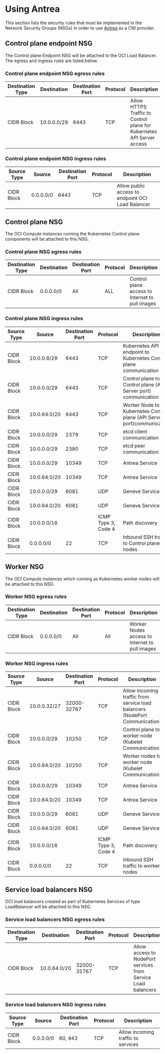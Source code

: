 # Using Antrea

This section lists the security rules that must be implemented in the Network Security Groups (NSGs) in order to use [Antrea][antrea] as a CNI provider.

## Control plane endpoint NSG

The Control plane Endpoint NSG will be attached to the OCI Load Balancer. The egress and ingress rules are listed below.

### Control plane endpoint NSG egress rules

| Destination Type | Destination       |  Destination Port | Protocol  | Description                                                              |
| ---------------- | ----------------- | ----------------- | --------- | ------------------------------------------------------------------------ |
| CIDR Block       | 10.0.0.0/29       |  6443             | TCP       | Allow HTTPS Traffic to Control plane for Kubernetes API Server access    |

### Control plane endpoint NSG ingress rules

| Source Type      | Source            |  Destination Port | Protocol             | Description                                       |
| ---------------- | ----------------- | ----------------- | ---------            | ------------------------------------------------  |
| CIDR Block       | 0.0.0.0/0         | 6443              |  TCP                 | Allow public access to endpoint OCI Load Balancer     |

## Control plane NSG

The OCI Compute instances running the Kubernetes Control plane components will be attached to this NSG.

### Control plane NSG egress rules

| Destination Type | Destination       |  Destination Port | Protocol  | Description                                     |
| ---------------- | ----------------- | ----------------- | --------- | ----------------------------------------------- |
| CIDR Block       |  0.0.0.0/0        |  All              | ALL       | Control plane access to Internet to pull images |

### Control plane NSG ingress rules

| Source Type      | Source            |  Destination Port | Protocol             | Description                                                           |
| ---------------- | ----------------- | ----------------- | -------------------- | --------------------------------------------------------------------- |
| CIDR Block       | 10.0.0.8/29       | 6443              |  TCP                 | Kubernetes API endpoint to Kubernetes Control plane communication     |
| CIDR Block       | 10.0.0.0/29       | 6443              |  TCP                 | Control plane to Control plane (API Server port) communication        |
| CIDR Block       | 10.0.64.0/20      | 6443              |  TCP                 | Worker Node to Kubernetes Control plane (API Server port)communication|
| CIDR Block       | 10.0.0.0/29       | 2379              |  TCP                 | etcd client communication                                             |
| CIDR Block       | 10.0.0.0/29       | 2380              |  TCP                 | etcd peer communication                                               |
| CIDR Block       | 10.0.0.0/29       | 10349             |  TCP                 | Antrea Service                                                        |
| CIDR Block       | 10.0.64.0/20      | 10349             |  TCP                 | Antrea Service                                                        |
| CIDR Block       | 10.0.0.0/29       |  6081             |  UDP                 | Geneve Service                                                        |
| CIDR Block       | 10.0.64.0/20      |  6081             |  UDP                 | Geneve Service                                                        |
| CIDR Block       | 10.0.0.0/16       |                   |  ICMP Type 3, Code 4 | Path discovery                                                        |
| CIDR Block       | 0.0.0.0/0         | 22                |  TCP                 | Inbound SSH traffic to Control plane nodes                            |

## Worker NSG

The OCI Compute instances which running as Kubernetes worker nodes will be attached to this NSG.

### Worker NSG egress rules

| Destination Type | Destination       |  Destination Port | Protocol  | Description                           |
| ---------------- | ----------------- | ----------------- | --------- | ------------------------------------- |
| CIDR Block       |  0.0.0.0/0        |  All              | All       | Worker Nodes access to Internet to pull images       |

### Worker NSG ingress rules

| Source Type      | Source            |  Destination Port | Protocol             | Description                                                           |
| ---------------- | ----------------- | ----------------- | -------------------- | --------------------------------------------------------------------- |
| CIDR Block       | 10.0.0.32/27      | 32000-32767       |  TCP                 | Allow incoming traffic from service load balancers (NodePort Communication)                  |
| CIDR Block       | 10.0.0.0/29       | 10250             |  TCP                 | Control plane to worker node (Kubelet Communication)                  |
| CIDR Block       | 10.0.64.0/20      | 10250             |  TCP                 | Worker nodes to worker node (Kubelet Communication)                   |
| CIDR Block       | 10.0.0.0/29       | 10349             |  TCP                 | Antrea Service                                                        |
| CIDR Block       | 10.0.64.0/20      | 10349             |  TCP                 | Antrea Service                                                        |
| CIDR Block       | 10.0.0.0/29       |  6081             |  UDP                 | Geneve Service                                                        |
| CIDR Block       | 10.0.64.0/20      |  6081             |  UDP                 | Geneve Service                                                        |
| CIDR Block       | 10.0.0.0/16       |                   |  ICMP Type 3, Code 4 | Path discovery                                                        |
| CIDR Block       | 0.0.0.0/0         | 22                |  TCP                 | Inbound SSH traffic to worker nodes                                   |

## Service load balancers NSG

OCI load balancers created as part of Kubernetes Services of type LoadBalancer will be attached to this NSG.

### Service load balancers NSG egress rules

| Destination Type | Destination       |  Destination Port | Protocol  | Description                           |
| ---------------- | ----------------- | ----------------- | --------- | ------------------------------------- |
| CIDR Block       |  10.0.64.0/20     |  32000-32767      | TCP       | Allow access to NodePort services from Service Load balancers       |

### Service load balancers NSG ingress rules

| Source Type      | Source            |  Destination Port | Protocol             | Description                                       |
| ---------------- | ----------------- | ----------------- | ---------            | ------------------------------------------------  |
| CIDR Block       | 0.0.0.0/0         |   80, 443         |  TCP                 | Allow incoming traffic to services                |

[antrea]: https://antrea.io/docs/
